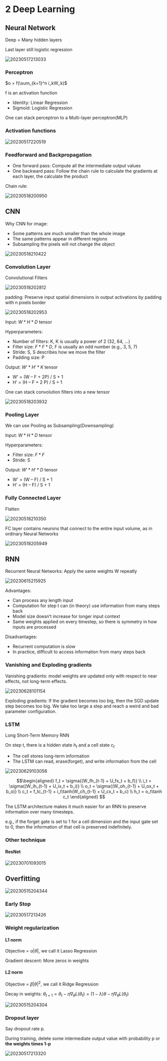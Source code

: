 # 2 Deep Learning
## Neural Network
Deep = Many hidden layers

Last layer still logistic regression

![20230517213033](https://raw.githubusercontent.com/zxc2012/image/main/20230517213033.png)

### Perceptron

$o = f(\sum_{k=1}^n i_kW_k)$

f is an activation function
- Identity: Linear Regression
- Sigmoid: Logistic Regression

One can stack perceptron to a Multi-layer perceptron(MLP)

### Activation functions

![20230517220519](https://raw.githubusercontent.com/zxc2012/image/main/20230517220519.png)

### Feedforward and Backpropagation

- One forward pass: Compute all the intermediate output values
- One backward pass: Follow the chain rule to calculate the gradients at each layer, the calculate the product

Chain rule:

![20230518200950](https://raw.githubusercontent.com/zxc2012/image/main/20230518200950.png)

## CNN

Why CNN for image:
- Some patterns are much smaller than the whole image
- The same patterns appear in different regions
- Subsampling the pixels will not change the object

![20230518210422](https://raw.githubusercontent.com/zxc2012/image/main/20230518210422.png)

### Convolution Layer
Convolutional Filters

![20230518202812](https://raw.githubusercontent.com/zxc2012/image/main/20230518202812.png)

padding: Preserve input spatial dimensions in output activations by padding with n pixels border

![20230518202953](https://raw.githubusercontent.com/zxc2012/image/main/20230518202953.png)

Input: $W * H * D$ tensor

Hyperparameters:
- Number of filters: K, K is usually a power of 2 (32, 64, ...)
- Filter size: $F * F * D$, F is usually an odd number (e.g., 3, 5, 7)
- Stride: S, S describes how we move the filter
- Padding size: P

Output: $W’ * H’ * K$ tensor
- W’ = (W – F + 2P) / S + 1
- H’ = (H – F + 2 P) / S + 1

One can stack convolution filters into a new tensor

![20230518203932](https://raw.githubusercontent.com/zxc2012/image/main/20230518203932.png)

### Pooling Layer

We can use Pooling as Subsampling(Downsampling)

Input: $W * H * D$ tensor

Hyperparameters: 
- Filter size: $F * F$
- Stride: S

Output: $W' * H' * D$ tensor
- W' =  (W – F) / S + 1
- H’ = (H – F) / S + 1

### Fully Connected Layer

Flatten

![20230518210350](https://raw.githubusercontent.com/zxc2012/image/main/20230518210350.png)

FC layer contains neurons that connect to the entire input volume, as in ordinary Neural Networks

![20230518205949](https://raw.githubusercontent.com/zxc2012/image/main/20230518205949.png)
## RNN

Recurrent Neural Networks: Apply the same weights W repeatly

![20230615215925](https://raw.githubusercontent.com/zxc2012/image/main/20230615215925.png)

Advantages:
- Can process any length input
- Computation for step t can (in theory) use information from
many steps back
- Model size doesn’t increase for longer input context
- Same weights applied on every timestep, so there is symmetry
in how inputs are processed

Disadvantages:
- Recurrent computation is slow
- In practice, difficult to access information from many steps
back 

### Vanishing and Exploding gradients

Vanishing gradients: model weights are updated only with respect to near effects, not long-term effects.

![20230628101154](https://raw.githubusercontent.com/zxc2012/image/main/20230628101154.png)

Exploding gradients: If the gradient becomes too big, then the SGD update step becomes too big. We take too large a step and reach a weird and bad parameter configuration.
### LSTM

Long Short-Term Memory RNN

On step t, there is a hidden state $h_t$ and a cell state $c_t$
- The cell stores long-term information
- The LSTM can read, erase(forget), and write information from the cell

![20230629103056](https://raw.githubusercontent.com/zxc2012/image/main/20230629103056.png)

$$\begin{aligned}
f_t = \sigma{(W_fh_{t-1} + U_fx_t + b_f)} \\
i_t = \sigma{(W_ih_{t-1} + U_ix_t + b_i)} \\
o_t = \sigma{(W_oh_{t-1} + U_ox_t + b_o)} \\
c_t = f_tc_{t-1} + i_t\tanh(W_ch_{t-1} + U_cx_t + b_c) \\
h_t = o_t\tanh c_t
\end{aligned}
$$

The LSTM architecture makes it much easier for an RNN to preserve information over many timesteps.

e.g., if the forget gate is set to 1 for a cell dimension and the input gate
set to 0, then the information of that cell is preserved indefinitely.
### Other technique
#### ResNet
![20230701093015](https://raw.githubusercontent.com/zxc2012/image/main/20230701093015.png)

## Overfitting

![20230515204344](https://raw.githubusercontent.com/zxc2012/image/main/20230515204344.png)

### Early Stop

![20230517213426](https://raw.githubusercontent.com/zxc2012/image/main/20230517213426.png)

### Weight regularization
#### L1 norm

Objective = $\alpha |\theta|$, we call it Lasso Regression

Gradient descent: More zeros in weights

#### L2 norm

Objective = $\beta |\theta|^2$, we call it Ridge Regression

Decay in weights: $\theta_{t+1} = \theta_{t} - \eta \nabla_{\theta} L(\theta_t)= (1-\lambda)\theta - \eta \nabla_{\theta} L(\theta_t)$

![20230515204304](https://raw.githubusercontent.com/zxc2012/image/main/20230515204304.png)

### Dropout layer

Say dropout rate p.

During training, delete some intermediate output value with probability p or **the weights times 1-p**

![20230517213320](https://raw.githubusercontent.com/zxc2012/image/main/20230517213320.png)
